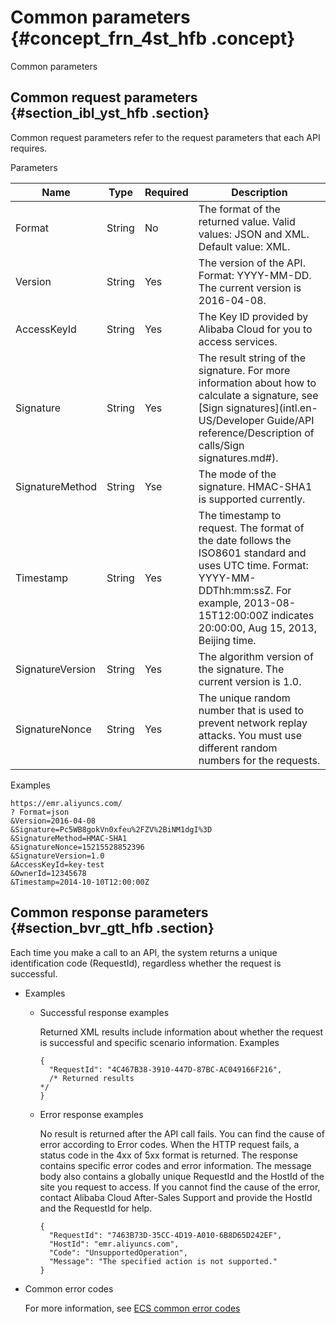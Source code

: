 # Common parameters {#concept_frn_4st_hfb .concept}

Common parameters

## Common request parameters {#section_ibl_yst_hfb .section}

Common request parameters refer to the request parameters that each API requires.

Parameters

|Name|Type|Required|Description|
|----|----|--------|-----------|
|Format|String|No|The format of the returned value. Valid values: JSON and XML. Default value: XML.|
|Version|String|Yes|The version of the API. Format: YYYY-MM-DD. The current version is 2016-04-08.|
|AccessKeyId|String|Yes|The Key ID provided by Alibaba Cloud for you to access services.|
|Signature|String|Yes|The result string of the signature. For more information about how to calculate a signature, see [Sign signatures](intl.en-US/Developer Guide/API reference/Description of calls/Sign signatures.md#).|
|SignatureMethod|String|Yse|The mode of the signature. HMAC-SHA1 is supported currently.|
|Timestamp|String|Yes|The timestamp to request. The format of the date follows the ISO8601 standard and uses UTC time. Format: YYYY-MM-DDThh:mm:ssZ. For example, 2013-08-15T12:00:00Z indicates 20:00:00, Aug 15, 2013, Beijing time.|
|SignatureVersion|String|Yes|The algorithm version of the signature. The current version is 1.0.|
|SignatureNonce|String|Yes|The unique random number that is used to prevent network replay attacks. You must use different random numbers for the requests.|

Examples

```
https://emr.aliyuncs.com/
? Format=json
&Version=2016-04-08
&Signature=Pc5WB8gokVn0xfeu%2FZV%2BiNM1dgI%3D 
&SignatureMethod=HMAC-SHA1
&SignatureNonce=15215528852396
&SignatureVersion=1.0
&AccessKeyId=key-test
&OwnerId=12345678
&Timestamp=2014-10-10T12:00:00Z
```

## Common response parameters {#section_bvr_gtt_hfb .section}

Each time you make a call to an API, the system returns a unique identification code \(RequestId\), regardless whether the request is successful.

-   Examples
    -   Successful response examples

        Returned XML results include information about whether the request is successful and specific scenario information. Examples

        ```
        {
          "RequestId": "4C467B38-3910-447D-87BC-AC049166F216",
          /* Returned results
        */
        }
        ```

    -   Error response examples

        No result is returned after the API call fails. You can find the cause of error according to Error codes. When the HTTP request fails, a status code in the 4xx of 5xx format is returned. The response contains specific error codes and error information. The message body also contains a globally unique RequestId and the HostId of the site you request to access. If you cannot find the cause of the error, contact Alibaba Cloud After-Sales Support and provide the HostId and the RequestId for help.

        ```
        {
          "RequestId": "7463B73D-35CC-4D19-A010-6B8D65D242EF",
          "HostId": "emr.aliyuncs.com",
          "Code": "UnsupportedOperation",
          "Message": "The specified action is not supported."
        }
        ```

-   Common error codes

    For more information, see [ECS common error codes](../../SP_2/DNA0011860945/EN-US_TP_9850.dita#EcsApiResponse)


